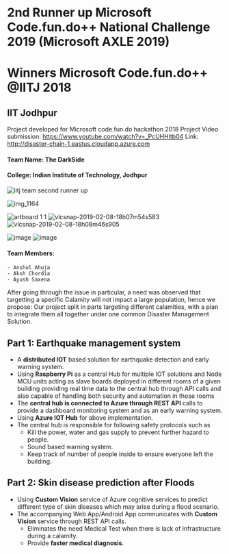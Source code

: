 # 2nd Runner up Microsoft Code.fun.do++ National Challenge 2019 (Microsoft AXLE 2019) 
# Winners Microsoft Code.fun.do++ @IITJ 2018

## IIT Jodhpur
Project developed for Microsoft code.fun.do hackathon 2018
Project Video submission: https://www.youtube.com/watch?v=_PcUHHltb04
Link: http://disaster-chain-1.eastus.cloudapp.azure.com

#### Team Name: The DarkSide

#### College: Indian Institute of Technology, Jodhpur 
![iitj team second runner up](https://user-images.githubusercontent.com/36476228/52478943-ff6a7380-2bcc-11e9-8383-dfee1695df4f.JPG)

![img_1164](https://user-images.githubusercontent.com/36476228/49571558-a9c0e300-f95f-11e8-962c-947171c0bd65.JPG)

![artboard 1 1](https://user-images.githubusercontent.com/36476228/52478726-4b68e880-2bcc-11e9-9afd-4755ed13804a.jpg)
![vlcsnap-2019-02-08-18h07m54s583](https://user-images.githubusercontent.com/36476228/52478796-7d7a4a80-2bcc-11e9-8c40-e8bbb10e3e17.png)
![vlcsnap-2019-02-08-18h08m46s905](https://user-images.githubusercontent.com/36476228/52478841-9be04600-2bcc-11e9-9547-c6681f9afe92.png)

![image](https://user-images.githubusercontent.com/36476228/49571626-d674fa80-f95f-11e8-806a-f53a5767edc1.png)
![image](https://user-images.githubusercontent.com/36476228/49571648-e68cda00-f95f-11e8-92f2-bb9260bc7d33.png)

#### Team Members: 
    - Anshul Ahuja
    - Aksh Chordia
    - Ayush Saxena

After going through the issue in particular, a need was observed that targetting a specific Calamity will not impact a large  population, hence we propose: Our project split in parts targeting different calamities, with a plan to integrate them all together under one common Disaster Management Solution.

## Part 1: Earthquake management system

- A **distributed IOT** based solution for earthquake detection and early warning system.
- Using **Raspberry Pi** as a central Hub for multiple IOT solutions and Node MCU units acting as slave boards deployed in different rooms of a given building providing real time data to the central hub through API calls and also capable of handling both security and automation in those rooms
- The **central hub is connected to Azure through REST API** calls to provide a dashboard monitoring system and as an early warning system.
- Using **Azure IOT Hub** for above implementation.
- The central hub is responsible for following safety protocols such as
    - Kill the power, water and gas supply to prevent further hazard to people.  
    - Sound based warning system.
    - Keep track of number of people inside to ensure everyone left the building.
   
## Part 2: Skin disease prediction after Floods

- Using **Custom Vision** service of Azure cognitive services to predict different type of skin diseases which may arise during a flood scenario.
- The accompanying Web App/Android App communicates with **Custom Vision** service through REST API calls.
    - Eliminates the need Medical Test when there is lack of infrastructure during a calamity.
    - Provide **faster medical diagnosis**.
